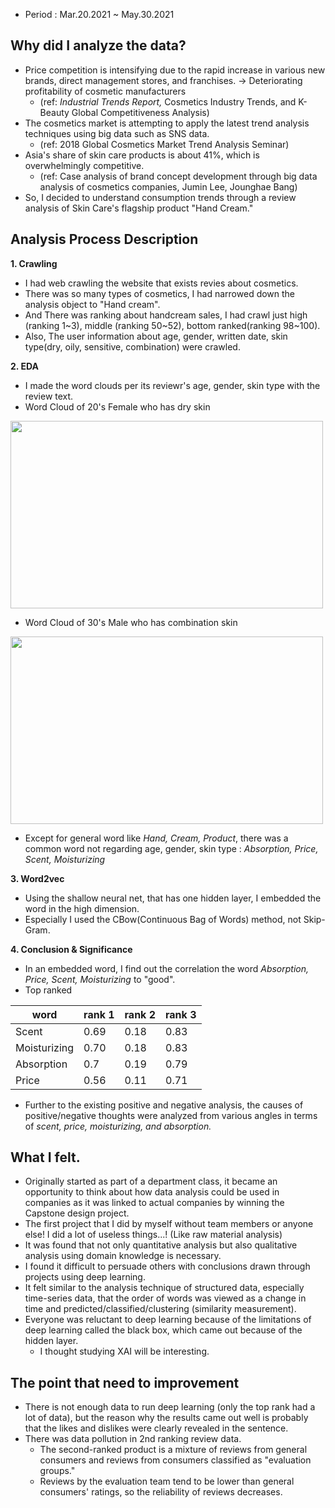 
- Period : Mar.20.2021 ~ May.30.2021

## Why did I analyze the data?
- Price competition is intensifying due to the rapid increase in various new brands, direct management stores, and franchises. -> Deteriorating profitability of cosmetic manufacturers
  - (ref: *Industrial Trends Report,* Cosmetics Industry Trends, and K-Beauty Global Competitiveness Analysis)
- The cosmetics market is attempting to apply the latest trend analysis techniques using big data such as SNS data.
  - (ref: 2018 Global Cosmetics Market Trend Analysis Seminar)
- Asia's share of skin care products is about 41%, which is overwhelmingly competitive.
  - (ref: Case analysis of brand concept development through big data analysis of cosmetics companies, Jumin Lee, Jounghae Bang)
- So, I decided to understand consumption trends through a review analysis of Skin Care's flagship product "Hand Cream."

## Analysis Process Description 
**1. Crawling**
- I had web crawling the website that exists revies about cosmetics.
- There was so many types of cosmetics, I had narrowed down the analysis object to "Hand cream".
- And There was ranking about handcream sales, I had crawl just high (ranking 1\~3), middle (ranking 50\~52), bottom ranked(ranking 98\~100).
- Also, The user information about age, gender, written date, skin type(dry, oily, sensitive, combination) were crawled. 

**2. EDA**
- I made the word clouds per its reviewr's age, gender, skin type with the review text.
- Word Cloud of 20's Female who has dry skin 
<img src="https://user-images.githubusercontent.com/102137580/160996581-9ce11c26-2d42-476e-b778-1a0a57b8d566.png" width="500" height="300">

- Word Cloud of  30's Male who has combination skin 
<img src="https://user-images.githubusercontent.com/102137580/160998036-8a6e8de1-45b3-4638-812d-b50dc798853f.png" width="500" height="300">

- Except for general word like *Hand, Cream, Product*, there was a common word not regarding age, gender, skin type : *Absorption, Price, Scent, Moisturizing*


**3. Word2vec**
- Using the shallow neural net, that has one hidden layer, I embedded the word in the high dimension.
- Especially I used the CBow(Continuous Bag of Words) method, not Skip-Gram.

**4. Conclusion & Significance**
- In an embedded word, I find out the correlation the word *Absorption, Price, Scent, Moisturizing* to "good".
- Top ranked

<div align='center'>

| word | rank 1 | rank 2 | rank 3 |
| ---- | ------ | ------ | ------ |
| Scent | 0.69 | 0.18 | 0.83 |
| Moisturizing | 0.70 | 0.18 | 0.83 |
| Absorption | 0.7 | 0.19 | 0.79 |
| Price | 0.56 | 0.11 | 0.71 |

</div>

- Further to the existing positive and negative analysis, the causes of positive/negative thoughts were analyzed from various angles in terms of *scent, price, moisturizing, and absorption.*

## What I felt.
- Originally started as part of a department class, it became an opportunity to think about how data analysis could be used in companies as it was linked to actual companies by winning the Capstone design project.
- The first project that I did by myself without team members or anyone else! I did a lot of useless things...! (Like raw material analysis)
- It was found that not only quantitative analysis but also qualitative analysis using domain knowledge is necessary.
- I found it difficult to persuade others with conclusions drawn through projects using deep learning.
- It felt similar to the analysis technique of structured data, especially time-series data, that the order of words was viewed as a change in time and predicted/classified/clustering (similarity measurement).
- Everyone was reluctant to deep learning because of the limitations of deep learning called the black box, which came out because of the hidden layer.
  - I thought studying XAI will be interesting.

## The point that need to improvement
- There is not enough data to run deep learning (only the top rank had a lot of data), but the reason why the results came out well is probably that the likes and dislikes were clearly revealed in the sentence.
- There was data pollution in 2nd ranking review data.
  - The second-ranked product is a mixture of reviews from general consumers and reviews from consumers classified as "evaluation groups."
  - Reviews by the evaluation team tend to be lower than general consumers' ratings, so the reliability of reviews decreases.

